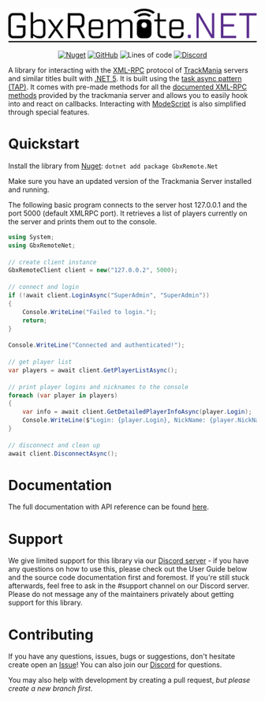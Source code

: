 ![GbxRemote.NET](logo.png)
<div align="center">
    
[![Nuget](https://img.shields.io/nuget/v/GbxRemote.NET?style=flat-square)](https://www.nuget.org/packages/GbxRemote.Net)
[![GitHub](https://img.shields.io/github/license/EvoTM/GbxRemote.NET?style=flat-square)](./LICENSE)
![Lines of code](https://img.shields.io/tokei/lines/github/EvoTM/GbxRemote.NET?style=flat-square)
[![Discord](https://img.shields.io/discord/384138149686935562?label=Discord&style=flat-square)](https://discord.gg/4PKKesS)
    
</div>

A library for interacting with the [XML-RPC](http://xmlrpc.com/) protocol of [TrackMania](https://www.trackmania.com/) servers and similar titles built with [.NET 5](https://dotnet.microsoft.com/download). It is built using the [task async pattern (TAP)](https://docs.microsoft.com/en-us/dotnet/standard/asynchronous-programming-patterns/task-based-asynchronous-pattern-tap). It comes with pre-made methods for all the [documented XML-RPC methods](https://wiki.trackmania.io/en/dedicated-server/XML-RPC/Methods) provided by the trackmania server and allows you to easily hook into and react on callbacks. Interacting with [ModeScript](https://wiki.trackmania.io/en/dedicated-server/XML-RPC/Modescript-documentation) is also simplified through special features.

# Quickstart
Install the library from [Nuget](https://www.nuget.org/packages/GbxRemote.Net): `dotnet add package GbxRemote.Net`

Make sure you have an updated version of the Trackmania Server installed and running.

The following basic program connects to the server host 127.0.0.1 and the port 5000 (default XMLRPC port). It retrieves a list of players currently on the server and prints them out to the console.
```cs
using System;
using GbxRemoteNet;

// create client instance
GbxRemoteClient client = new("127.0.0.2", 5000);

// connect and login
if (!await client.LoginAsync("SuperAdmin", "SuperAdmin"))
{
    Console.WriteLine("Failed to login.");
    return;
}

Console.WriteLine("Connected and authenticated!");

// get player list
var players = await client.GetPlayerListAsync();

// print player logins and nicknames to the console
foreach (var player in players)
{
    var info = await client.GetDetailedPlayerInfoAsync(player.Login);
    Console.WriteLine($"Login: {player.Login}, NickName: {player.NickName}");
}

// disconnect and clean up
await client.DisconnectAsync();
```

# Documentation
The full documentation with API reference can be found [here](https://docs.evotm.com/).

# Support
We give limited support for this library via our [Discord server](https://discord.gg/evotm) - if you have any questions on how to use this, please check out the User Guide below and the source code documentation first and foremost. If you're still stuck afterwards, feel free to ask in the #support channel on our Discord server.
Please do not message any of the maintainers privately about getting support for this library.

# Contributing
If you have any questions, issues, bugs or suggestions, don't hesitate create open an [Issue](https://github.com/EvoTM/GbxRemote.Net/issues/new)! You can also join our [Discord](https://discord.gg/4PKKesS) for questions.

You may also help with development by creating a pull request, _but please create a new branch first_.
